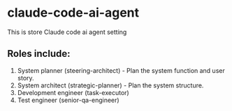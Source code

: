 # claude-code-ai-agent
This is store Claude code ai agent setting

## Roles include: 
1. System planner (steering-architect) - Plan the system function and user story.
2. System architect (strategic-planner) - Plan the system structure.
3. Development engineer (task-executor)
4. Test engineer (senior-qa-engineer)
